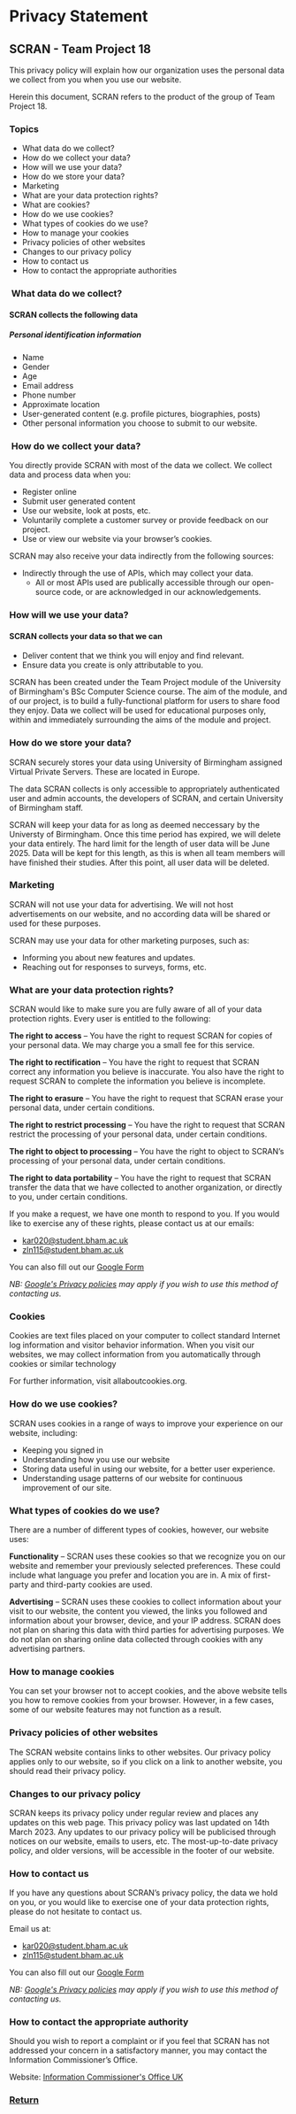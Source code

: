 # Privacy Statement

## SCRAN - Team Project 18

This privacy policy will explain how our organization uses the personal data we collect from you when you use our website.

Herein this document, SCRAN refers to the product of the group of Team Project 18.

### Topics

- What data do we collect?
- How do we collect your data?
- How will we use your data?
- How do we store your data?
- Marketing
- What are your data protection rights?
- What are cookies?
- How do we use cookies?
- What types of cookies do we use?
- How to manage your cookies
- Privacy policies of other websites
- Changes to our privacy policy
- How to contact us
- How to contact the appropriate authorities

###  What data do we collect?

#### SCRAN collects the following data

##### Personal identification information

- Name
- Gender
- Age
- Email address
- Phone number
- Approximate location
- User-generated content (e.g. profile pictures, biographies, posts)
- Other personal information you choose to submit to our website.

###  How do we collect your data?

You directly provide SCRAN with most of the data we collect. We collect data and process data when you:

- Register online
- Submit user generated content
- Use our website, look at posts, etc.
- Voluntarily complete a customer survey or provide feedback on our project.
- Use or view our website via your browser’s cookies.

SCRAN may also receive your data indirectly from the following sources:

- Indirectly through the use of APIs, which may collect your data.
  - All or most APIs used are publically accessible through our open-source code, or are acknowledged in our acknowledgements.

### How will we use your data?

#### SCRAN collects your data so that we can

- Deliver content that we think you will enjoy and find relevant.
- Ensure data you create is only attributable to you.

SCRAN has been created under the Team Project module of the University of Birmingham's BSc Computer Science course. The aim of the module, and of our project, is to build a fully-functional platform for users to share food they enjoy. Data we collect will be used for educational purposes only, within and immediately surrounding the aims of the module and project.

### How do we store your data?

SCRAN securely stores your data using University of Birmingham assigned Virtual Private Servers. These are located in Europe.

The data SCRAN collects is only accessible to appropriately authenticated user and admin accounts, the developers of SCRAN, and certain University of Birmingham staff.

SCRAN will keep your data for as long as deemed neccessary by the Universty of Birmingham. Once this time period has expired, we will delete your data entirely. The hard limit for the length of user data will be June 2025. Data will be kept for this length, as this is when all team members will have finished their studies. After this point, all user data will be deleted.

### Marketing

SCRAN will not use your data for advertising. We will not host advertisements on our website, and no according data will be shared or used for these purposes.

SCRAN may use your data for other marketing purposes, such as:

- Informing you about new features and updates.
- Reaching out for responses to surveys, forms, etc.

### What are your data protection rights?

SCRAN would like to make sure you are fully aware of all of your data protection rights. Every user is entitled to the following:

**The right to access** – You have the right to request SCRAN for copies of your personal data. We may charge you a small fee for this service.

**The right to rectification** – You have the right to request that SCRAN correct any information you believe is inaccurate. You also have the right to request SCRAN to complete the information you believe is incomplete.

**The right to erasure** – You have the right to request that SCRAN erase your personal data, under certain conditions.

**The right to restrict processing** – You have the right to request that SCRAN restrict the processing of your personal data, under certain conditions.

**The right to object to processing** – You have the right to object to SCRAN’s processing of your personal data, under certain conditions.

**The right to data portability** – You have the right to request that SCRAN transfer the data that we have collected to another organization, or directly to you, under certain conditions.

If you make a request, we have one month to respond to you. If you would like to exercise any of these rights, please contact us at our emails:

- kar020@student.bham.ac.uk
- zln115@student.bham.ac.uk

You can also fill out our [Google Form](https://forms.gle/VHJByhpWcZciiW5K9)

_NB: [Google's Privacy policies](https://policies.google.com/privacy) may apply if you wish to use this method of contacting us._

### Cookies

Cookies are text files placed on your computer to collect standard Internet log information and visitor behavior information. When you visit our websites, we may collect information from you automatically through cookies or similar technology

For further information, visit allaboutcookies.org.

### How do we use cookies?

SCRAN uses cookies in a range of ways to improve your experience on our website, including:

- Keeping you signed in
- Understanding how you use our website
- Storing data useful in using our website, for a better user experience.
- Understanding usage patterns of our website for continuous improvement of our site.

### What types of cookies do we use?

There are a number of different types of cookies, however, our website uses:

**Functionality** – SCRAN uses these cookies so that we recognize you on our website and remember your previously selected preferences. These could include what language you prefer and location you are in. A mix of first-party and third-party cookies are used.

**Advertising** – SCRAN uses these cookies to collect information about your visit to our website, the content you viewed, the links you followed and information about your browser, device, and your IP address. SCRAN does not plan on sharing this data with third parties for advertising purposes. We do not plan on sharing online data collected through cookies with any advertising partners.

### How to manage cookies

You can set your browser not to accept cookies, and the above website tells you how to remove cookies from your browser. However, in a few cases, some of our website features may not function as a result.

### Privacy policies of other websites

The SCRAN website contains links to other websites. Our privacy policy applies only to our website, so if you click on a link to another website, you should read their privacy policy.

### Changes to our privacy policy

SCRAN keeps its privacy policy under regular review and places any updates on this web page. This privacy policy was last updated on 14th March 2023. Any updates to our privacy policy will be publicised through notices on our website, emails to users, etc. The most-up-to-date privacy policy, and older versions, will be accessible in the footer of our website.

### How to contact us

If you have any questions about SCRAN’s privacy policy, the data we hold on you, or you would like to exercise one of your data protection rights, please do not hesitate to contact us.

Email us at:

- kar020@student.bham.ac.uk
- zln115@student.bham.ac.uk

You can also fill out our [Google Form](https://forms.gle/VHJByhpWcZciiW5K9)

_NB: [Google's Privacy policies](https://policies.google.com/privacy) may apply if you wish to use this method of contacting us._

### How to contact the appropriate authority

Should you wish to report a complaint or if you feel that SCRAN has not addressed your concern in a satisfactory manner, you may contact the Information Commissioner’s Office.

Website: [Information Commissioner's Office UK](https://ico.org.uk)

### [Return](README.md)
